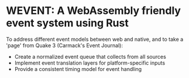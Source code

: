# WEVENT: A WebAssembly friendly event system using Rust

To address different event models between web and native, and to take a 'page' from Quake 3 (Carmack's Event Journal):

- Create a normalized event queue that collects from all sources
- Implement event translation layers for platform-specific inputs
- Provide a consistent timing model for event handling
